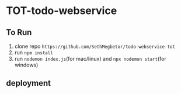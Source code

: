 # TOT-todo-webservice

## To Run
1. clone repo ```https://github.com/SethMegbetor/todo-webservice-tot```
2. run ```npm install```
3. run ```nodemon index.js```(for mac/linux) and ```npx nodemon start```(for windows)

## deployment
